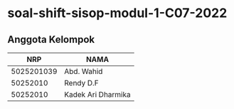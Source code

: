 # soal-shift-sisop-modul-1-C07-2022

## Anggota Kelompok ##

NRP | NAMA
------------- | -------------
5025201039  | Abd. Wahid
50252010    | Rendy D.F
50252010    | Kadek Ari Dharmika
